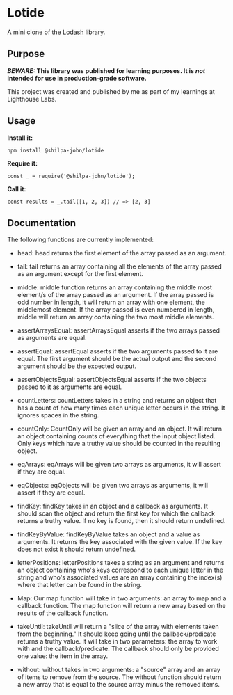# Lotide

A mini clone of the [Lodash](https://lodash.com) library.

## Purpose

**_BEWARE:_ This library was published for learning purposes. It is _not_ intended for use in production-grade software.**

This project was created and published by me as part of my learnings at Lighthouse Labs. 

## Usage

**Install it:**

`npm install @shilpa-john/lotide`

**Require it:**

`const _ = require('@shilpa-john/lotide');`

**Call it:**

`const results = _.tail([1, 2, 3]) // => [2, 3]`

## Documentation

The following functions are currently implemented:

* head: head returns the first element of the array passed as an argument.

* tail: tail returns an array containing all the elements of the array passed as an argument except for the first element.

* middle: middle function returns an array containing the middle most element/s of the array passed as an argument. If the array passed is odd number in length, it will return an array with one element, the middlemost element. If the array passed is even numbered in length, middle will return an array containing the two most middle elements.

* assertArraysEqual: assertArraysEqual asserts if the two arrays passed as arguments are equal.

* assertEqual: assertEqual asserts if the two arguments passed to it are equal. The first argument should be the actual output and the second argument should be the expected output.

* assertObjectsEqual: assertObjectsEqual asserts if the two objects passed to it as arguments are equal.

* countLetters: countLetters takes in a string and returns an object that has a count of how many times each unique letter occurs in the string. It ignores spaces in the string.

* countOnly: CountOnly will be given an array and an object. It will return an object containing counts of everything that the input object listed. Only keys which have a truthy value should be counted in the resulting object.

* eqArrays: eqArrays will be given two arrays as arguments, it will assert if they are equal.

* eqObjects: eqObjects will be given two arrays as arguments, it will assert if they are equal.

* findKey: findKey takes in an object and a callback as arguments. It should scan the object and return the first key for which the callback returns a truthy value. If no key is found, then it should return undefined.

* findKeyByValue: findKeyByValue takes an object and a value as arguments. It returns the key associated with the given value. If the key does not exist it should return undefined.

* letterPositions: letterPositions takes a string as an argument and returns an object containing who's keys correspond to each unique letter in the string and who's associated values are an array containing the index(s) where that letter can be found in the string.

* Map: Our map function will take in two arguments: an array to map and a callback function. The map function will return a new array based on the results of the callback function.

* takeUntil: takeUntil will return a "slice of the array with elements taken from the beginning." It should keep going until the callback/predicate returns a truthy value. It will take in two parameters: the array to work with and the callback/predicate. The callback should only be provided one value: the item in the array.

* without: without takes in two arguments: a "source" array and an array of items to remove from the source. The without function should return a new array that is equal to the source array minus the removed items.